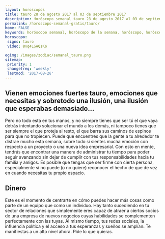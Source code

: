 ```yaml
---
layout: horoscopos
title: tauro 28 de agosto 2017 al 03 de septiembre 2017 
description: Horóscopo semanal tauro 28 de agosto 2017 al 03 de septiembre 2017. Vienen emociones fuertes tauro, emociones que necesitas y sobretodo una ilusión, una ilusión que esperabas demasiado…
permalink: /horoscopo-semanal-gratis/tauro/
home: FALSE
keywords: horóscopo semanal, horóscopo de la semana, horóscopo, horóscopo gratis,horóscopos, horóscopo esperanza gracia, horoscopos tauro la semana, horóscopos gratis, Tarot, Astrologia, Zodíaco, tauro, horoscopo gratis, semanal
horoscopo:
 signo: tauro
 video: 8vq4LGAQsKo

ogimg: /images/zodiac/semanal_tauro.png
sitemap:
 priority: 1
 changefreq: 'weekly'
 lastmod: '2017-08-28'
---
```




## Vienen emociones fuertes tauro, emociones que necesitas y sobretodo una ilusión, una ilusión que esperabas demasiado…

Pero no todo está en tus manos, y no siempre tienes que ser tú el que vaya detrás intentando solucionar el mundo a los demás, ni tampoco tienes que ser siempre el que proteja al resto, el que barra sus caminos de espinos para que no tropiecen.
Puede que encuentres que la gente a tu alrededor te distrae mucho esta semana, sobre todo si sientes mucha emoción con respecto a un proyecto o una nueva idea empresarial. Con esto en mente, tendrás que encontrar una manera de administrar tu tiempo para poder seguir avanzando sin dejar de cumplir con tus responsabilidades hacia tu familia y amigos. Es posible que tengas que ser firme con cierta persona, especialmente si no puede (o no quiere) reconocer el hecho de que de vez en cuando necesitas tu propio espacio.

## Dinero

Este es el momento de centrarte en cómo puedes hacer más cosas como parte de un equipo que como un individuo. Hay tanto sucediendo en tu sector de relaciones que simplemente eres capaz de atraer a ciertos socios de una empresa de nuevos negocios cuyas habilidades se complementen perfectamente con las tuyas. Al mismo tiempo, tus redes sociales, la influencia política y el acceso a tus esperanzas y sueños se amplían. Te manifiestas a un alto nivel ahora. Pide lo que quieras.